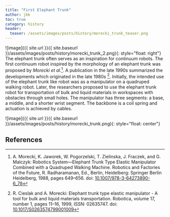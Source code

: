 ```yaml
---
title: "First Elephant Trunk"
author: jbk
toc: true
category: history
header:
  teaser: /assets/images/posts/history/morecki_trunk_teaser.png
---
```

![image]({{ site.url }}{{ site.baseurl }}/assets/images/posts/history/morecki_trunk_2.png){: style="float: right"}
The elephant trunk often serves as an inspiration for continuum robots. 
The first continuum robot inspired by the morphology of an elephant trunk was proposed by *Morecki et al.*[^fn1]. 
A publication in the late 1990s summarized the developments which originated in the late 1980s [^fn2].
Initially, the intended use of the elephant trunk like robot was as a manipulator on a quadruped walking robot.
Later, the researchers proposed to use the elephant trunk robot for transportation of bulk and liquid materials in workspaces with obstacles through small holes.
The manipulator has three segments: a base, a middle, and a shorter wrist segment.
The backbone is a coil spring and actuation is achieved by cables. 

![image]({{ site.url }}{{ site.baseurl }}/assets/images/posts/history/morecki_trunk.png){: style="float: center"}

## References
[^fn1]: A. Morecki, K. Jaworek, W. Pogorzelski, T. Zielinska, J. Fraczek, and G. Malczyk: Robotics System—Elephant Trunk Type Elastic Manipulator Combined with a Quadruped Walking Machine. Robotics and Factories of the Future, R. Radharamanan, Ed., Berlin, Heidelberg: Springer Berlin Heidelberg, 1988, pages 649–656. doi: [10.1007/978-3-64273890-6_78](https://doi.org/10.1007/978-3-64273890-6_78)

[^fn2]: R. Cieslak and A. Morecki: Elephant trunk type elastic manipulator - A tool for bulk and liquid materials transportation. Robotica, volume 17, number 1, pages 11–16, 1999, ISSN: 02635747. doi: [10.1017/S0263574799001009](https://doi.org/10.1017/S0263574799001009)
